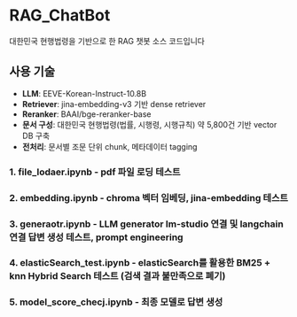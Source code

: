 # RAG_ChatBot
대한민국 현행법령을 기반으로 한 RAG 챗봇 소스 코드입니다

## 사용 기술
- **LLM**: EEVE-Korean-Instruct-10.8B
- **Retriever**: jina-embedding-v3 기반 dense retriever
- **Reranker**: BAAI/bge-reranker-base
- **문서 구성**: 대한민국 현행법령(법률, 시행령, 시행규칙) 약 5,800건 기반 vector DB 구축
- **전처리**: 문서별 조문 단위 chunk, 메타데이터 tagging




### 1. file_lodaer.ipynb - pdf 파일 로딩 테스트
### 2. embedding.ipynb - chroma 벡터 임베딩, jina-embedding 테스트
### 3. generaotr.ipynb - LLM generator lm-studio 연결 및 langchain 연결 답변 생성 테스트, prompt engineering
### 4. elasticSearch_test.ipynb - elasticSearch를 활용한 BM25 + knn Hybrid Search 테스트 (검색 결과 불만족으로 폐기)
### 5. model_score_checj.ipynb - 최종 모델로 답변 생성
